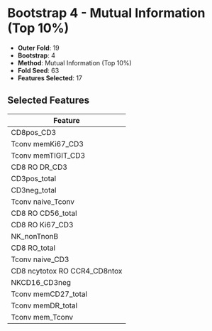 # Bootstrap 4 - Mutual Information (Top 10%)

- **Outer Fold**: 19
- **Bootstrap**: 4
- **Method**: Mutual Information (Top 10%)
- **Fold Seed**: 63
- **Features Selected**: 17

## Selected Features

| Feature |
|---------|
| CD8pos_CD3 |
| Tconv memKi67_CD3 |
| Tconv memTIGIT_CD3 |
| CD8 RO DR_CD3 |
| CD3pos_total |
| CD3neg_total |
| Tconv naive_Tconv |
| CD8 RO CD56_total |
| CD8  RO Ki67_CD3 |
| NK_nonTnonB |
| CD8 RO_total |
| Tconv naive_CD3 |
| CD8 ncytotox RO CCR4_CD8ntox |
| NKCD16_CD3neg |
| Tconv memCD27_total |
| Tconv memDR_total |
| Tconv mem_Tconv |
